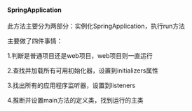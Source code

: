 #### SpringApplication

此方法主要分为两部分：实例化SpringApplication，执行run方法

主要做了四件事情：

1.判断是普通项目还是web项目，web项目则一直运行

2.查找并加载所有可用初始化器，设置到initializers属性

3.找出所有的应用程序监听器，设置到listeners

4.推断并设置main方法的定义类，找到运行的主类